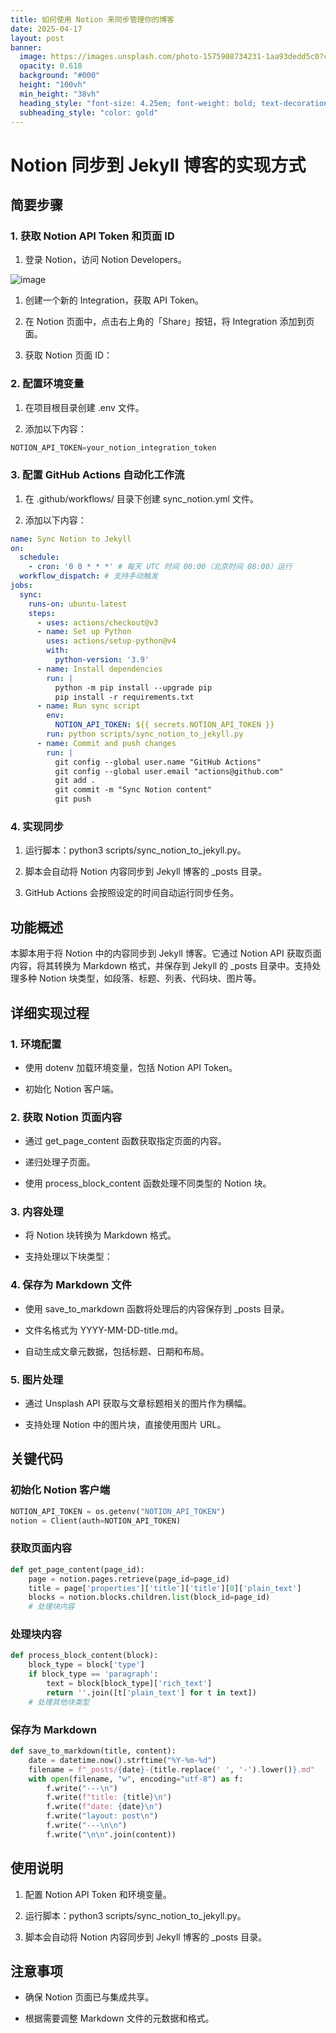 ```yaml
---
title: 如何使用 Notion 来同步管理你的博客
date: 2025-04-17
layout: post
banner:
  image: https://images.unsplash.com/photo-1575908734231-1aa93dedd5c0?crop=entropy&cs=tinysrgb&fit=max&fm=jpg&ixid=M3w2OTIwMzJ8MHwxfHJhbmRvbXx8fHx8fHx8fDE3NDQ4OTM2NDZ8&ixlib=rb-4.0.3&q=80&w=1080
  opacity: 0.618
  background: "#000"
  height: "100vh"
  min_height: "38vh"
  heading_style: "font-size: 4.25em; font-weight: bold; text-decoration: underline"
  subheading_style: "color: gold"
---
```


# Notion 同步到 Jekyll 博客的实现方式

## 简要步骤

### 1. 获取 Notion API Token 和页面 ID

1. 登录 Notion，访问 Notion Developers。

![image](https://prod-files-secure.s3.us-west-2.amazonaws.com/a7a0cc5a-89b9-4cda-8686-1fba0ca52f40/d19c1afe-dea5-4312-9333-786b0ba83054/image.png?X-Amz-Algorithm=AWS4-HMAC-SHA256&X-Amz-Content-Sha256=UNSIGNED-PAYLOAD&X-Amz-Credential=ASIAZI2LB4665NVKWZJW%2F20250417%2Fus-west-2%2Fs3%2Faws4_request&X-Amz-Date=20250417T124046Z&X-Amz-Expires=3600&X-Amz-Security-Token=IQoJb3JpZ2luX2VjENX%2F%2F%2F%2F%2F%2F%2F%2F%2F%2FwEaCXVzLXdlc3QtMiJGMEQCIBb9NTt8ryzXtNbIHfd4rlm%2FGfOmKOp%2Bb6XZ99Ln%2FNA9AiAkDbaYsgl%2BeOjeh2Z3pBZfaL2JHkU%2F5dN4NF721H4mHyr%2FAwhdEAAaDDYzNzQyMzE4MzgwNSIM0IpkysiPmjtAqAO5KtwD47CTiB6sP5plefaM5Imb89Dn%2FWH54Tyess2fa03WtMSK3t0Y2GTT7XaITLUQdDVkhelyRxmtnFnAgtYsV%2F2jX0xIgs%2B7F%2FVnBDb5%2FNAuasfbB1atfoRMIW3ffrxEFXMlhspjCWmDomKWgkyktSQ7kZCmM2rPtBkzTW1ULtW%2FiXiiu%2BPgQ%2FJyCPifMl%2BPSqmsHCYK3sKwTVWc1z5nUom26sKFKaucma2ETto6dsmyUzWwmexF1iI1R58aneyZVGbaMfPLXzyUPeMCl1iTOdil25gCmHuRMaYjDdWKem9zI0vVDWz%2BiZDZUO%2BXyi%2Fx5LlXSzhPOmpX0vekHN107iqnQmtOz9bwT8Cjh2%2BmPmxvkW4gGCU3buj1Gp9xN4jy%2Fxpfz%2FdyrWwUi0UoA%2F9cMiYw361NztZbmoCNyp7jBf03QpV7OhsRAbrQt8AAF%2BblF%2FggW4A9OwVditRPG7BnrKQN9TkS9%2BefK%2F4uDwqTFK8SJ86xratAZ%2Foxk3IXqGENX9KwTAztjT5lY4zYurR8ynswIhueAcWOA8Fy1%2Bx8qzGJkpDGBGxxozMN0Ocx%2BKYZclVU5OJWvqpmbW7ElwJWSTFneBTZ%2FUVVoXpB%2FGOpUAjPOhGSfxGH0IC6pLNghPYwpeSDwAY6pgFcfLwMHY%2FDHa%2BIyIAw3IZRPIWVJH%2BgBLzsIV1vDOD6r4C%2FdQBD6mcwX%2BZfb%2FaTFqAD0IPI9FpsRrj1PlGnzktGJX63kwe66Ol2AFe3JxJoQhdt26d0dle5i5sODRC%2Fba1sENuR%2F6Amw30V11yoPVXjKf3LxjjpWyBzEzbZP3qiBgrI7y4mIfDQ2lK2qFsDmaa%2BcFUET%2BFkpa1C%2FTw96%2BkJOWe%2FOYIT&X-Amz-Signature=59b4f8764ec71f6f38c5e952cc5a907fe687fddf2b71cd91945fab9a87029d90&X-Amz-SignedHeaders=host&x-id=GetObject)

1. 创建一个新的 Integration，获取 API Token。

1. 在 Notion 页面中，点击右上角的「Share」按钮，将 Integration 添加到页面。

1. 获取 Notion 页面 ID：


### 2. 配置环境变量

1. 在项目根目录创建 .env 文件。

1. 添加以下内容：

```javascript
NOTION_API_TOKEN=your_notion_integration_token
```

### 3. 配置 GitHub Actions 自动化工作流

1. 在 .github/workflows/ 目录下创建 sync_notion.yml 文件。

1. 添加以下内容：

```yaml
name: Sync Notion to Jekyll
on:
  schedule:
    - cron: '0 0 * * *' # 每天 UTC 时间 00:00（北京时间 08:00）运行
  workflow_dispatch: # 支持手动触发
jobs:
  sync:
    runs-on: ubuntu-latest
    steps:
      - uses: actions/checkout@v3
      - name: Set up Python
        uses: actions/setup-python@v4
        with:
          python-version: '3.9'
      - name: Install dependencies
        run: |
          python -m pip install --upgrade pip
          pip install -r requirements.txt
      - name: Run sync script
        env:
          NOTION_API_TOKEN: ${{ secrets.NOTION_API_TOKEN }}
        run: python scripts/sync_notion_to_jekyll.py
      - name: Commit and push changes
        run: |
          git config --global user.name "GitHub Actions"
          git config --global user.email "actions@github.com"
          git add .
          git commit -m "Sync Notion content"
          git push
```

### 4. 实现同步

1. 运行脚本：python3 scripts/sync_notion_to_jekyll.py。

1. 脚本会自动将 Notion 内容同步到 Jekyll 博客的 _posts 目录。

1. GitHub Actions 会按照设定的时间自动运行同步任务。

## 功能概述

本脚本用于将 Notion 中的内容同步到 Jekyll 博客。它通过 Notion API 获取页面内容，将其转换为 Markdown 格式，并保存到 Jekyll 的 _posts 目录中。支持处理多种 Notion 块类型，如段落、标题、列表、代码块、图片等。

## 详细实现过程

### 1. 环境配置

- 使用 dotenv 加载环境变量，包括 Notion API Token。

- 初始化 Notion 客户端。

### 2. 获取 Notion 页面内容

- 通过 get_page_content 函数获取指定页面的内容。

- 递归处理子页面。

- 使用 process_block_content 函数处理不同类型的 Notion 块。

### 3. 内容处理

- 将 Notion 块转换为 Markdown 格式。

- 支持处理以下块类型：


### 4. 保存为 Markdown 文件

- 使用 save_to_markdown 函数将处理后的内容保存到 _posts 目录。

- 文件名格式为 YYYY-MM-DD-title.md。

- 自动生成文章元数据，包括标题、日期和布局。

### 5. 图片处理

- 通过 Unsplash API 获取与文章标题相关的图片作为横幅。

- 支持处理 Notion 中的图片块，直接使用图片 URL。

## 关键代码

### 初始化 Notion 客户端

```python
NOTION_API_TOKEN = os.getenv("NOTION_API_TOKEN")
notion = Client(auth=NOTION_API_TOKEN)
```

### 获取页面内容

```python
def get_page_content(page_id):
    page = notion.pages.retrieve(page_id=page_id)
    title = page['properties']['title']['title'][0]['plain_text']
    blocks = notion.blocks.children.list(block_id=page_id)
    # 处理块内容
```

### 处理块内容

```python
def process_block_content(block):
    block_type = block['type']
    if block_type == 'paragraph':
        text = block[block_type]['rich_text']
        return ''.join([t['plain_text'] for t in text])
    # 处理其他块类型
```

### 保存为 Markdown

```python
def save_to_markdown(title, content):
    date = datetime.now().strftime("%Y-%m-%d")
    filename = f"_posts/{date}-{title.replace(' ', '-').lower()}.md"
    with open(filename, "w", encoding="utf-8") as f:
        f.write("---\n")
        f.write(f"title: {title}\n")
        f.write(f"date: {date}\n")
        f.write("layout: post\n")
        f.write("---\n\n")
        f.write("\n\n".join(content))
```

## 使用说明

1. 配置 Notion API Token 和环境变量。

1. 运行脚本：python3 scripts/sync_notion_to_jekyll.py。

1. 脚本会自动将 Notion 内容同步到 Jekyll 博客的 _posts 目录。

## 注意事项

- 确保 Notion 页面已与集成共享。

- 根据需要调整 Markdown 文件的元数据和格式。